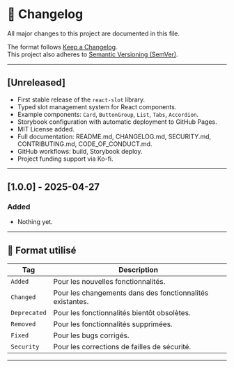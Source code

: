 # 📜 Changelog

All major changes to this project are documented in this file.

The format follows [Keep a Changelog](https://keepachangelog.com/en/1.0.0/).  
This project also adheres to [Semantic Versioning (SemVer)](https://semver.org/lang/fr/).

---

## [Unreleased]

- First stable release of the `react-slot` library.
- Typed slot management system for React components.
- Example components: `Card`, `ButtonGroup`, `List`, `Tabs`, `Accordion`.
- Storybook configuration with automatic deployment to GitHub Pages.
- MIT License added.
- Full documentation: README.md, CHANGELOG.md, SECURITY.md, CONTRIBUTING.md, CODE_OF_CONDUCT.md.
- GitHub workflows: build, Storybook deploy.
- Project funding support via Ko-fi.

---

## [1.0.0] - 2025-04-27

### Added

- Nothing yet.

---

## 🔖 Format utilisé

| Tag          | Description                                               |
| ------------ | --------------------------------------------------------- |
| `Added`      | Pour les nouvelles fonctionnalités.                       |
| `Changed`    | Pour les changements dans des fonctionnalités existantes. |
| `Deprecated` | Pour les fonctionnalités bientôt obsolètes.               |
| `Removed`    | Pour les fonctionnalités supprimées.                      |
| `Fixed`      | Pour les bugs corrigés.                                   |
| `Security`   | Pour les corrections de failles de sécurité.              |

---
